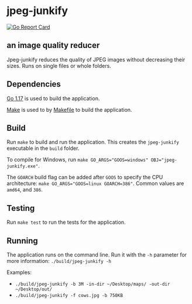 # jpeg-junkify

[![Go Report Card](https://goreportcard.com/badge/github.com/jacobpatterson1549/jpeg-junkify)](https://goreportcard.com/report/github.com/jacobpatterson1549/jpeg-junkify)


## an image quality reducer

Jpeg-junkify reduces the quality of JPEG images without decreasing their sizes.  Runs on single files or whole folders.

## Dependencies

[Go 1.17](https://golang.org/dl/) is used to build the application.

[Make](https://www.gnu.org/software/make/) is used to by [Makefile](Makefile) to build the application.

## Build

Run `make` to build and run the application.  This creates the `jpeg-junkify` executable in the `build` folder.

To compile for Windows, run `make GO_ARGS="GOOS=windows" OBJ="jpeg-junkify.exe"`.

The `GOARCH` build flag can be added after `GOOS` to specify the CPU architecture: `make GO_ARGS="GOOS=linux GOARCH=386"`.  Common values are `amd64`, and `386`.

## Testing

Run `make test` to run the tests for the application.

## Running

The application runs on the command line.  Run it with the `-h` parameter for more information: `./build/jpeg-junkify -h`

Examples:
* `./build/jpeg-junkify -b 3M -in-dir ~/Desktop/maps/ -out-dir ~/Desktop/out/`
* `./build/jpeg-junkify -f cows.jpg -b 750KB`